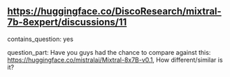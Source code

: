 ## https://huggingface.co/DiscoResearch/mixtral-7b-8expert/discussions/11

contains_question: yes

question_part: Have you guys had the chance to compare against this: https://huggingface.co/mistralai/Mixtral-8x7B-v0.1, How different/similar is it?